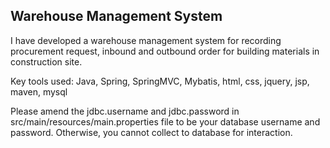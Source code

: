 ## Warehouse Management System

I have developed a warehouse management system for recording procurement request, inbound and outbound order for building materials in construction site.


Key tools used: Java, Spring, SpringMVC, Mybatis, html, css, jquery, jsp, maven, mysql

Please amend the jdbc.username and jdbc.password in src/main/resources/main.properties file to be your database username and password. Otherwise, you cannot collect to database for interaction.
